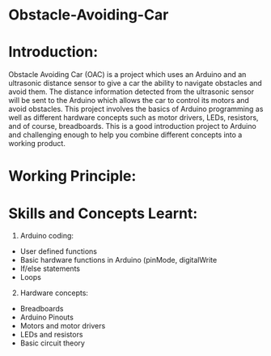 # Obstacle-Avoiding-Car



# Introduction:

Obstacle Avoiding Car (OAC) is a project which uses an Arduino and an ultrasonic distance sensor to give a car the ability to navigate obstacles and avoid them. The distance information detected from the ultrasonic sensor will be sent to the Arduino which allows the car to control its motors and avoid obstacles. This project involves the basics of Arduino programming as well as different hardware concepts such as motor drivers, LEDs, resistors, and of course, breadboards. This is a good introduction project to Arduino and challenging enough to help you combine different concepts into a working product.


# Working Principle:





# Skills and Concepts Learnt:
1. Arduino coding: 
- User defined functions
- Basic hardware functions in Arduino (pinMode, digitalWrite
- If/else statements
- Loops

2. Hardware concepts: 
- Breadboards
- Arduino Pinouts
- Motors and motor drivers
- LEDs and resistors
- Basic circuit theory
